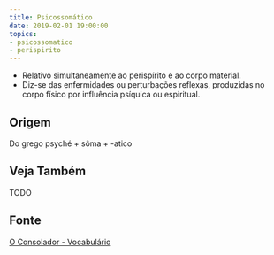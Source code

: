 ```yaml
---
title: Psicossomático
date: 2019-02-01 19:00:00
topics:
- psicossomatico
- perispirito
---
```


* Relativo simultaneamente ao perispírito e ao corpo material. 
* Diz-se das enfermidades ou perturbações reflexas, produzidas no corpo físico
  por influência psíquica ou espiritual.

## Origem
Do grego psyché + sôma + -atico

## Veja Também
TODO

## Fonte
[O Consolador - Vocabulário](http://www.oconsolador.com.br/linkfixo/vocabulario/principal.html)
